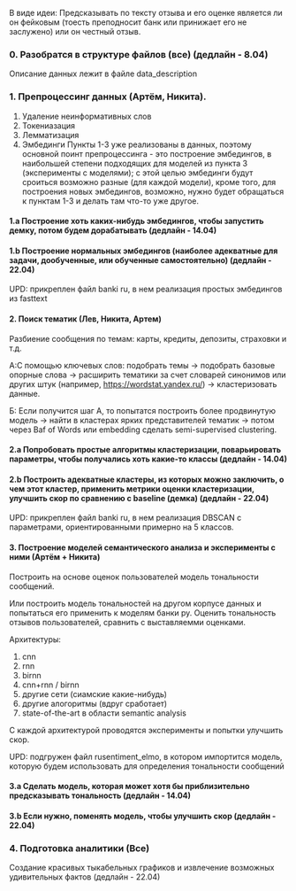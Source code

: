 В виде идеи:
Предсказывать по тексту отзыва и его оценке является ли он фейковым (тоесть преподносит банк или принижает его не заслужено) или он честный отзыв. 

### 0. Разобратся в структуре файлов (все) (дедлайн - 8.04)
  Описание данных лежит в файле data_description
### 1. Препроцессинг данных (Артём, Никита).
1. Удаление неинформативных слов
2. Токениазация
3. Лемматизация 
4. Эмбединги 
Пункты 1-3 уже реализованы в данных, поэтому основной поинт препроцессинга - это построение эмбедингов, в наибольшей степени подходящих для моделей из пункта 3 (эксперименты с моделями); с этой целью эмбединги будут сроиться возможно разные (для каждой модели), кроме того, для построения новых эмбедингов, возможно, нужно будет обращаться к пунктам 1-3 и делать там что-то уже другое.
#### 1.a Построение хоть каких-нибудь эмбедингов, чтобы запустить демку, потом будем дорабатывать (дедлайн - 14.04)
#### 1.b Построение нормальных эмбедингов (наиболее адекватные для задачи, дообученные, или обученные самостоятельно) (дедлайн - 22.04)
UPD: прикреплен файл banki ru, в нем реализация простых эмбедингов из fasttext
#### 2. Поиск тематик (Лев, Никита, Артем)
  Разбиение сообщения по темам: карты, кредиты, депозиты, страховки и т.д.
  
  A:С помощью ключевых слов: подобрать темы -> подобрать базовые опорные слова -> расширить тематики за счет словарей синонимов или других штук (например, https://wordstat.yandex.ru/) -> кластеризовать данные.
 
  Б: Если получится шаг А, то попытатся построить более продвинутую модель -> найти в кластерах ярких представителей тематик -> потом через Baf of Words или embedding сделать semi-supervised clustering.
  #### 2.a Попробовать простые алгоритмы кластеризации, поварьировать параметры, чтобы получались хоть какие-то классы (дедлайн - 14.04)
  #### 2.b Построить адекватные кластеры, из которых можно заключить, о чем этот кластер, применить метрики оценки кластеризации, улучшить скор по сравнению с baseline (демка) (дедлайн - 22.04)
  UPD: прикреплен файл banki ru, в нем реализация DBSCAN с параметрами, ориентированными примерно на 5 классов.
  #### 3. Построение моделей семантического анализа и эксперименты с ними (Артём + Никита)

Построить на основе оценок пользователей модель тональности сообщений.

Или построить модель тональностей на другом корпусе данных и попытаться его применить к моделям банки ру. Оценить тональность отзывов пользователей, сравнить с выставляемми оценками.

Архитектуры:
1. cnn
2. rnn
3. birnn
4. cnn+rnn / birnn
5. другие сети (сиамские какие-нибудь)
6. другие алогоритмы (вдруг сработает)
7. state-of-the-art в области semantic analysis

C каждой архитектурой проводятся эксперименты и попытки улучшить скор.

UPD: подгружен файл rusentiment_elmo, в котором импортится модель, которую будем использовать для определения тональности сообщений
#### 3.a Сделать модель, которая может хотя бы приблизительно предсказывать тональность (дедлайн - 14.04)
#### 3.b Если нужно, поменять модель, чтобы улучшить скор (дедлайн - 22.04)

### 4. Подготовка аналитики (Все)
  Создание красивых тыкабельных графиков и извлечение возможных удивительных фактов (дедлайн - 22.04)
  
